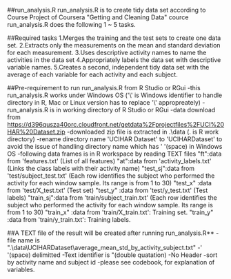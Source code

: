 ##run_analysis.R
run_analysis.R is to create tidy data set according to Course Project of Coursera "Getting and Cleaning Data" cource
run_analysis.R does the following 1 ~ 5 tasks.

##Required tasks
1.Merges the training and the test sets to create one data set.
2.Extracts only the measurements on the mean and standard deviation for each measurement. 
3.Uses descriptive activity names to name the activities in the data set
4.Appropriately labels the data set with descriptive variable names. 
5.Creates a second, independent tidy data set with the average of each variable for each activity and each subject. 

##Pre-requirement to run run_analysis.R from R Studio or RGui
-this run_analysis.R works under Windows OS ('\\' is Windows identifier to handle directory in R, Mac or Linux version has to replace '\\' appropreately)
-run_analysis.R is in working directory of R Studio or RGui
-data download from https://d396qusza40orc.cloudfront.net/getdata%2Fprojectfiles%2FUCI%20HAR%20Dataset.zip
-downloaded zip file is extracted in .\\data (. is R work directory)
-rename directory name 'UCIHAR Dataset' to 'UCIHARDataset' to avoid the issue of handling directory name which has ' '(space) in Windows OS
-following data frames is in R workspace by reading TEXT files
"ft":data from 'features.txt' (List of all features)
"at":data from 'activity_labels.txt' (Links the class labels with their activity name)
"test_sj":data from 'test/subject_test.txt' (Each row identifies the subject who performed the activity for each window sample. Its range is from 1 to 30)
"test_x" :data from 'test/X_test.txt' (Test set)
"test_y" :data from 'test/y_test.txt' (Test labels)
"train_sj":data from 'train/subject_train.txt' (Each row identifies the subject who performed the activity for each window sample. Its range is from 1 to 30) 
"train_x" :data from 'train/X_train.txt': Training set.
"train_y" :data from 'train/y_train.txt': Training labels.

##A TEXT file of the result will be created after running run_analysis.R**
-file name is ".\\data\\UCIHARDataset\\average_mean_std_by_activity_subject.txt"
-' '(space) delimitted
-Text identifier is "(double quatation)
-No Header
-sort by activity name and subject id
-please see codebook, for explanation of variables.